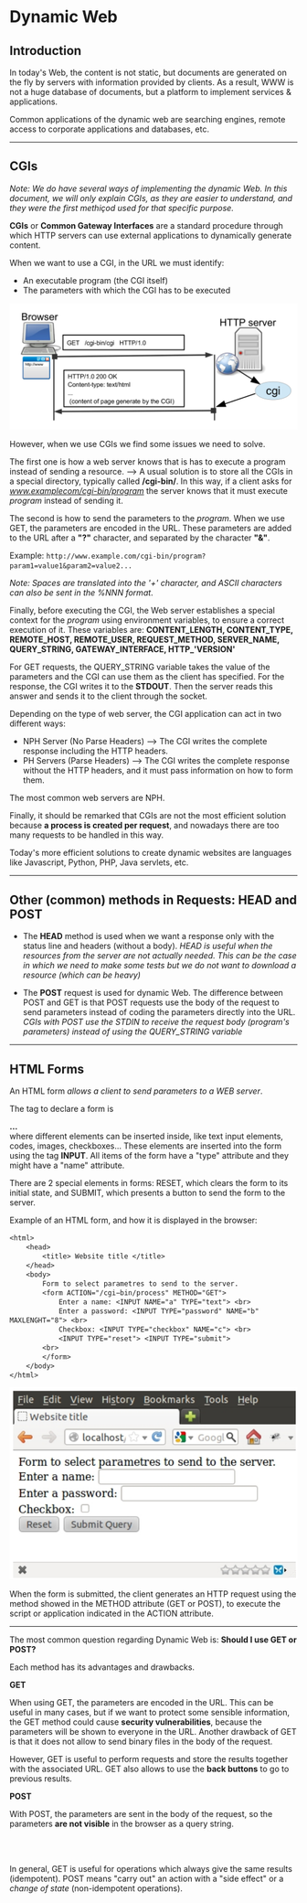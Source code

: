 # Dynamic Web

<h2>Introduction</h2>

In today's Web, the content is not static, but documents are generated on the fly by servers with information provided by clients.
As a result, WWW is not a huge database of documents, but a platform to implement services & applications. 

Common applications of the dynamic web are searching engines, remote access to corporate applications and databases, etc.

---

<h2>CGIs</h2>

*Note: We do have several ways of implementing the dynamic Web. In this document, we will only explain CGIs, as they are easier to understand, and they were the first methiçod used for that specific purpose.*

**CGIs** or **Common Gateway Interfaces** are a standard procedure through which HTTP servers can use external applications to dynamically generate content.

When we want to use a CGI, in the URL we must identify:

- An executable program (the CGI itself)
- The parameters with which the CGI has to be executed

<img src="https://github.com/akaKush/Internet-Basics/blob/main/WWW/Teoria/Pictures/cgi.png"/>


However, when we use CGIs we find some issues we need to solve.

The first one is how a web server knows that is has to execute a program instead of sending a resource. --> A usual solution is to store all the CGIs in a special directory, typically called **/cgi-bin/**. In this way, if a client asks for *www.examplecom/cgi-bin/program* the server knows that it must execute *program* instead of sending it.

The second is how to send the parameters to the *program*. When we use GET, the parameters are encoded in the URL. These parameters are added to the URL after a **"?"** character, and separated by the character **"&"**.

Example:
`http://www.example.com/cgi-bin/program?param1=value1&param2=value2...`

*Note: Spaces are translated into the '+' character, and ASCII characters can also be sent in the %NNN format*.

Finally, before executing the CGI, the Web server establishes a special context for the *program* using environment variables, to ensure a correct execution of it.
These variables are:
**CONTENT_LENGTH, CONTENT_TYPE, REMOTE_HOST, REMOTE_USER, REQUEST_METHOD, SERVER_NAME, QUERY_STRING, GATEWAY_INTERFACE, HTTP_'VERSION'**

For GET requests, the QUERY_STRING variable takes the value of the parameters and the CGI can use them as the client has specified.
For the response, the CGI writes it to the **STDOUT**. Then the server reads this answer and sends it to the client through the socket.

Depending on the type of web server, the CGI application can act in two different ways:

- NPH Server (No Parse Headers) --> The CGI writes the complete response including the HTTP headers.
- PH Servers (Parse Headers) --> The CGI writes the complete response without the HTTP headers, and it must pass information on how to form them.

The most common web servers are NPH.

Finally, it should be remarked that CGIs are not the most efficient solution because **a process is created per request**, and nowadays there are too many requests to be handled in this way.

Today's more efficient solutions to create dynamic websites are languages like Javascript, Python, PHP, Java servlets, etc.


---

<h2>Other (common) methods in Requests: HEAD and POST</h2>

- The **HEAD** method is used when we want a response only with the status line and headers (without a body).
*HEAD is useful when the resources from the server are not actually needed. This can be the case in which we need to make some tests but we do not want to download a resource (which can be heavy)*

- The **POST** request is used for dynamic Web. The difference between POST and GET is that POST requests use the body of the request to send parameters instead of coding the parameters directly into the URL.
*CGIs with POST use the STDIN to receive the request body (program's parameters) instead of using the QUERY_STRING variable*


---

<h2>HTML Forms</h2>

An HTML form _allows a client to send parameters to a WEB server_.

The tag to declare a form is **<form> ... </form>** where different elements can be inserted inside, like text input elements, codes, images, checkboxes...
These elements are inserted into the form using the tag **INPUT**. All items of the form have a "type" attribute and they might have a "name" attribute.

There are 2 special elements in forms: RESET, which clears the form to its initial state, and SUBMIT, which presents a button to send the form to the server.

Example of an HTML form, and how it is displayed in the browser:

```
<html>
    <head>
        <title> Website title </title>
    </head>
    <body>
        Form to select parametres to send to the server.
        <form ACTION="/cgi−bin/process" METHOD="GET">
            Enter a name: <INPUT NAME="a" TYPE="text"> <br>
            Enter a password: <INPUT TYPE="password" NAME="b" MAXLENGHT="8"> <br>
            Checkbox: <INPUT TYPE="checkbox" NAME="c"> <br>
            <INPUT TYPE="reset"> <INPUT TYPE="submit">
        <br>
        </form>
    </body>
</html>
```
<img src="https://github.com/akaKush/Internet-Basics/blob/main/WWW/Teoria/Pictures/form.png"/>

When the form is submitted, the client generates an HTTP request using the method showed in the METHOD attribute (GET or POST), to execute the script or application indicated in the ACTION attribute.


---

The most common question regarding Dynamic Web is: **Should I use GET or POST?**

Each method has its advantages and drawbacks. 

**GET**

When using GET, the parameters are encoded in the URL. This can be useful in many cases, but if we want to protect some sensible information, the GET method could cause **security vulnerabilities**, because the parameters will be shown to everyone in the URL.
Another drawback of GET is that it does not allow to send binary files in the body of the request.

However, GET is useful to perform requests and store the results together with the associated URL.
GET also allows to use the **back buttons** to go to previous results.


**POST**

With POST, the parameters are sent in the body of the request, so the parameters **are not visible** in the browser as a query string.

<br><br>

In general, GET is useful for operations which always give the same results (idempotent).
POST means "carry out" an action with a "side effect" or a *change of state* (non-idempotent operations).


